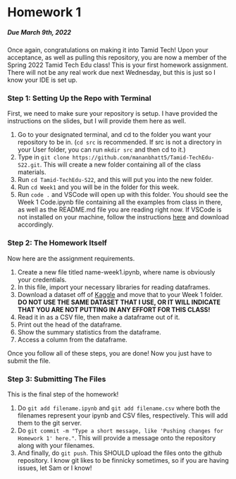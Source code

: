 # Homework 1 #
##### *Due March 9th, 2022* #####
Once again, congratulations on making it into Tamid Tech! Upon your acceptance, as well as pulling this repository, you are now a member of the Spring 2022 Tamid Tech Edu class! This is your first homework assignment. There will not be any real work due next Wednesday, but this is just so I know your IDE is set up.

### Step 1: Setting Up the Repo with Terminal ###
First, we need to make sure your repository is setup. I have provided the instructions on the slides, but I will provide them here as well.

1. Go to your designated terminal, and cd to the folder you want your repository to be in. (```cd src``` is recommended. If src is not a directory in your User folder, you can run ```mkdir src``` and then cd to it.)
2. Type in ```git clone https://github.com/mananbhatt5/Tamid-TechEdu-S22.git```. This will create a new folder containing all of the class materials.
3. Run ```cd Tamid-TechEdu-S22```, and this will put you into the new folder.
4. Run ```cd Week1``` and you will be in the folder for this week.
5. Run ```code .``` and VSCode will open up with this folder. You should see the Week 1 Code.ipynb file containing all the examples from class in there, as well as the README.md file you are reading right now. 
If VSCode is not installed on your machine, follow the instructions [here](https://code.visualstudio.com/download) and download accordingly.

### Step 2: The Homework Itself
Now here are the assignment requirements.

1. Create a new file titled name-week1.ipynb, where name is obviously your credentials.
2. In this file, import your necessary libraries for reading dataframes.
3. Download a dataset off of [Kaggle](https://www.kaggle.com/) and move that to your Week 1 folder. **DO NOT USE THE SAME DATASET THAT I USE, OR IT WILL INDICATE THAT YOU ARE NOT PUTTING IN ANY EFFORT FOR THIS CLASS!**
4. Read it in as a CSV file, then make a dataframe out of it.
5. Print out the head of the dataframe.
6. Show the summary statistics from the dataframe.
7. Access a column from the dataframe.

Once you follow all of these steps, you are done! Now you just have to submit the file.

### Step 3: Submitting The Files ###
This is the final step of the homework!

1. Do ```git add filename.ipynb``` and ```git add filename.csv``` where both the filenames represent your ipynb and CSV files, respectively. This will add them to the git server.
2. Do ```git commit -m "Type a short message, like 'Pushing changes for Homework 1' here."```. This will provide a message onto the repository along with your filenames.
3. And finally, do ```git push```. This SHOULD upload the files onto the github repository. I know git likes to be finnicky sometimes, so if you are having issues, let Sam or I know!
